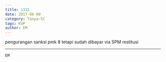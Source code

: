 ```yaml
---
title: 1332
date: 2017-06-09
category: Tanya-SC
tags: KUP
author: EM
---
```


pengurangan sanksi pmk 8 tetapi sudah dibayar via SPM restitusi

---



`EM`
